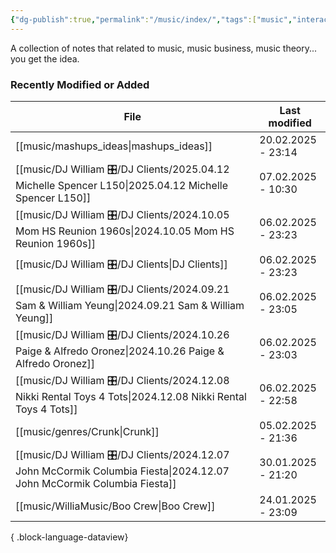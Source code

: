 ```yaml
---
{"dg-publish":true,"permalink":"/music/index/","tags":["music","interactive","buisness","history","music_theory","sound_design"],"created":"2024-07-18T11:37:54.000-05:00","updated":"2024-07-18T11:37:54.000-05:00"}
---
```


A collection of notes that related to music, music business, music theory... you get the idea. 
### Recently Modified or Added
| File                                                                                                                     | Last modified      |
| ------------------------------------------------------------------------------------------------------------------------ | ------------------ |
| [[music/mashups_ideas\|mashups_ideas]]                                                                                | 20.02.2025 - 23:14 |
| [[music/DJ William 🎛/DJ Clients/2025.04.12 Michelle Spencer L150\|2025.04.12 Michelle Spencer L150]]                 | 07.02.2025 - 10:30 |
| [[music/DJ William 🎛/DJ Clients/2024.10.05 Mom HS Reunion 1960s\|2024.10.05 Mom HS Reunion 1960s]]                   | 06.02.2025 - 23:23 |
| [[music/DJ William 🎛/DJ Clients\|DJ Clients]]                                                                        | 06.02.2025 - 23:23 |
| [[music/DJ William 🎛/DJ Clients/2024.09.21 Sam & William Yeung\|2024.09.21 Sam & William Yeung]]                     | 06.02.2025 - 23:05 |
| [[music/DJ William 🎛/DJ Clients/2024.10.26 Paige & Alfredo Oronez\|2024.10.26 Paige & Alfredo Oronez]]               | 06.02.2025 - 23:03 |
| [[music/DJ William 🎛/DJ Clients/2024.12.08 Nikki Rental Toys 4 Tots\|2024.12.08 Nikki Rental Toys 4 Tots]]           | 06.02.2025 - 22:58 |
| [[music/genres/Crunk\|Crunk]]                                                                                         | 05.02.2025 - 21:36 |
| [[music/DJ William 🎛/DJ Clients/2024.12.07 John McCormik Columbia Fiesta\|2024.12.07 John McCormik Columbia Fiesta]] | 30.01.2025 - 21:20 |
| [[music/WilliaMusic/Boo Crew\|Boo Crew]]                                                                              | 24.01.2025 - 23:09 |

{ .block-language-dataview}